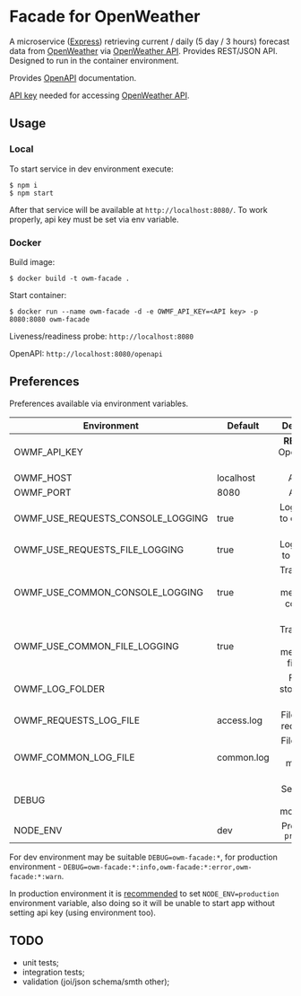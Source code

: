 # Facade for OpenWeather 

A microservice ([Express](https://github.com/expressjs/express/)) retrieving current / daily (5 day / 3 hours) forecast data from [OpenWeather](https://openweathermap.org) via [OpenWeather API](https://openweathermap.org/api).
Provides REST/JSON API. Designed to run in the container environment. 

Provides [OpenAPI](https://github.com/OAI/OpenAPI-Specification/) documentation.

[API key](https://openweathermap.org/price) needed for accessing [OpenWeather API](https://openweathermap.org/api).

## Usage
### Local
To start service in dev environment execute:
```shell script
$ npm i
$ npm start
```
After that service will be available at `http://localhost:8080/`. To work properly, api key must be set via env variable.

### Docker
Build image:
```shell script
$ docker build -t owm-facade .
```

Start container:
```shell script
$ docker run --name owm-facade -d -e OWMF_API_KEY=<API key> -p 8080:8080 owm-facade
```

Liveness/readiness probe: `http://localhost:8080`

OpenAPI: `http://localhost:8080/openapi`

## Preferences
Preferences available via environment variables.

Environment | Default | Description
---|---|:---:
OWMF_API_KEY |  | **REQUIRED**. OpenWeather API key
OWMF_HOST | localhost | App host
OWMF_PORT | 8080 | App port
OWMF_USE_REQUESTS_CONSOLE_LOGGING | true | Log requests to console or not
OWMF_USE_REQUESTS_FILE_LOGGING | true | Log requests to file or not
OWMF_USE_COMMON_CONSOLE_LOGGING | true | Transmit app log messages to console or not
OWMF_USE_COMMON_FILE_LOGGING | true | Transmit app log messages to file or not
OWMF_LOG_FOLDER | <project folder> | Folder to store app log files
OWMF_REQUESTS_LOG_FILE | access.log | Filename for requests log
OWMF_COMMON_LOG_FILE | common.log | Filename for app messages log
DEBUG |  | See Express debug module [docs](https://github.com/visionmedia/debug#readme)
NODE_ENV | dev | Profile, `dev` / `production`

For dev environment may be suitable `DEBUG=owm-facade:*`, for production environment - `DEBUG=owm-facade:*:info,owm-facade:*:error,owm-facade:*:warn`.

In production environment it is [recommended](https://expressjs.com/en/advanced/best-practice-performance.html#set-node_env-to-production) to set `NODE_ENV=production` environment variable, also doing so it will be unable to start app without setting api key (using environment too). 

## TODO
 * unit tests;
 * integration tests;
 * validation (joi/json schema/smth other);
 